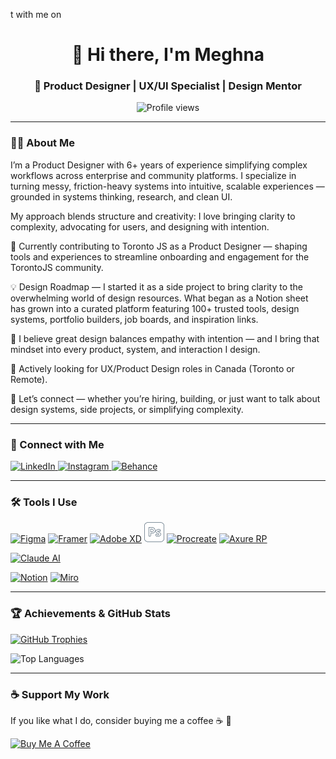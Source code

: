 t with me on <!-- HEADER -->
<h1 align="center">👋 Hi there, I'm Meghna</h1>
<h3 align="center">🎨 Product Designer | UX/UI Specialist | Design Mentor</h3>

<p align="center">
  <img src="https://komarev.com/ghpvc/?username=designwithmeghna&label=Profile%20views&color=0e75b6&style=flat" alt="Profile views" />
</p>

---

### 👩‍💻 About Me
I’m a Product Designer with 6+ years of experience simplifying complex workflows across enterprise and community platforms. I specialize in turning messy, friction-heavy systems into intuitive, scalable experiences — grounded in systems thinking, research, and clean UI.

My approach blends structure and creativity: I love bringing clarity to complexity, advocating for users, and designing with intention.

🎯 Currently contributing to Toronto JS as a Product Designer — shaping tools and experiences to streamline onboarding and engagement for the TorontoJS community.

💡 Design Roadmap — I started it as a side project to bring clarity to the overwhelming world of design resources. What began as a Notion sheet has grown into a curated platform featuring 100+ trusted tools, design systems, portfolio builders, job boards, and inspiration links.

🌱 I believe great design balances empathy with intention — and I bring that mindset into every product, system, and interaction I design.

👀 Actively looking for UX/Product Design roles in Canada (Toronto or Remote).

💬 Let’s connect — whether you’re hiring, building, or just want to talk about design systems, side projects, or simplifying complexity.


---

### 🤝 Connect with Me

<p align="left">
  <a href="https://www.linkedin.com/in/meghna-836642128" target="_blank">
    <img src="https://raw.githubusercontent.com/rahuldkjain/github-profile-readme-generator/master/src/images/icons/Social/linked-in-alt.svg" alt="LinkedIn" height="30" width="40" />
  </a>
  <a href="https://instagram.com/desk4doodle" target="_blank">
    <img src="https://raw.githubusercontent.com/rahuldkjain/github-profile-readme-generator/master/src/images/icons/Social/instagram.svg" alt="Instagram" height="30" width="40" />
  </a>
  <a href="https://www.behance.net/meghnaaggarwal" target="_blank">
    <img src="https://raw.githubusercontent.com/rahuldkjain/github-profile-readme-generator/master/src/images/icons/Social/behance.svg" alt="Behance" height="30" width="40" />
  </a>
</p>

---

### 🛠️ Tools I Use

<p align="left">
<p align="left"> <a href="https://www.figma.com/" target="_blank"><img src="https://www.vectorlogo.zone/logos/figma/figma-icon.svg" alt="Figma" width="32"/></a> <a href="https://www.framer.com/" target="_blank"><img src="https://seeklogo.com/images/F/framer-logo-62A09EB0C6-seeklogo.com.png" alt="Framer" width="32"/></a> <a href="https://www.adobe.com/products/xd.html" target="_blank"><img src="https://cdn.worldvectorlogo.com/logos/adobe-xd.svg" alt="Adobe XD" width="32"/></a> <a href="https://www.photoshop.com/en" target="_blank"><img src="https://raw.githubusercontent.com/devicons/devicon/master/icons/photoshop/photoshop-line.svg" alt="Photoshop" width="32"/></a> <a href="https://procreate.com/" target="_blank"><img src="https://upload.wikimedia.org/wikipedia/commons/3/33/Procreate_Icon.png" alt="Procreate" width="32"/></a> <a href="https://www.axure.com/" target="_blank"><img src="https://upload.wikimedia.org/wikipedia/commons/thumb/3/3d/Axure_logo_2017.svg/1200px-Axure_logo_2017.svg.png" alt="Axure RP" width="32"/></a> </p>
<p align="left"> <a href="https://www.anthropic.com/index/claude" target="_blank"><img src="https://upload.wikimedia.org/wikipedia/commons/thumb/d/dc/Anthropic_logo.svg/512px-Anthropic_logo.svg.png" alt="Claude AI" width="32"/></a> </p>
<p align="left"> <a href="https://www.notion.so/" target="_blank"><img src="https://upload.wikimedia.org/wikipedia/commons/4/45/Notion_app_logo.png" alt="Notion" width="32"/></a> <a href="https://miro.com/" target="_blank"><img src="https://upload.wikimedia.org/wikipedia/commons/thumb/9/90/Miro_logo.svg/512px-Miro_logo.svg.png" alt="Miro" width="32"/></a> </p>
</p>

---

### 🏆 Achievements & GitHub Stats

<p align="left">
  <a href="https://github.com/ryo-ma/github-profile-trophy">
    <img src="https://github-profile-trophy.vercel.app/?username=designwithmeghna&theme=flat&column=3&margin-w=15&margin-h=15" alt="GitHub Trophies" />
  </a>
</p>

<p align="left">
  <img src="https://github-readme-stats.vercel.app/api/top-langs/?username=designwithmeghna&layout=compact&theme=default" alt="Top Languages" />
</p>

---

### ☕ Support My Work

If you like what I do, consider buying me a coffee ☕ 💛

<a href="https://www.buymeacoffee.com/designwithmeghna" target="_blank">
  <img src="https://cdn.buymeacoffee.com/buttons/v2/default-yellow.png" height="50" width="210" alt="Buy Me A Coffee" />
</a>
